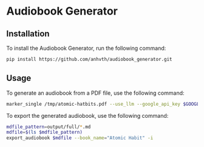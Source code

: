 # Audiobook Generator

## Installation

To install the Audiobook Generator, run the following command:

```bash
pip install https://github.com/anhvth/audiobook_generator.git
```

## Usage

To generate an audiobook from a PDF file, use the following command:

```bash
marker_single /tmp/atomic-hatbits.pdf --use_llm --google_api_key $GOOGLE_API_KEY --output_dir output/full/
```

To export the generated audiobook, use the following command:

```bash
mdfile_pattern=output/full/*.md
mdfile=$(ls $mdfile_pattern)
export_audiobook $mdfile --book_name="Atomic Habit" -i
```